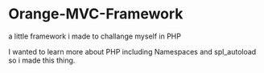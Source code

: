 # Orange-MVC-Framework
a little framework i made to challange myself in PHP

I wanted to learn more about PHP including Namespaces and spl_autoload so i made this thing.
